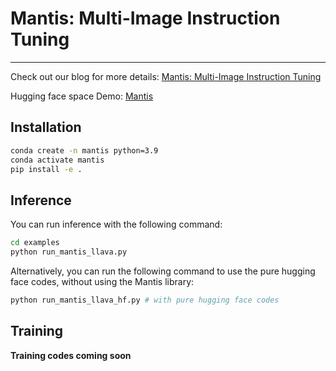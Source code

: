 # Mantis: Multi-Image Instruction Tuning
---

Check out our blog for more details: [Mantis: Multi-Image Instruction Tuning](https://tiger-ai-lab.github.io/Blog/mantis)

Hugging face space Demo: [Mantis](https://huggingface.co/spaces/TIGER-Lab/Mantis)

## Installation
```bash
conda create -n mantis python=3.9
conda activate mantis
pip install -e .
```
## Inference

You can run inference with the following command:
```bash
cd examples
python run_mantis_llava.py
```

Alternatively, you can run the following command to use the pure hugging face codes, without using the Mantis library:
```bash
python run_mantis_llava_hf.py # with pure hugging face codes
```

## Training
**Training codes coming soon**